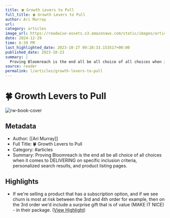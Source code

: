 ```yaml
---
title: 🍀 Growth Levers to Pull
full_title: 🍀 Growth Levers to Pull
author: Ari Murray
url: 
category: articles
image_url: https://readwise-assets.s3.amazonaws.com/static/images/article4.6bc1851654a0.png
date: 2024-12-29
time: 6:39 PM
last_highlighted_date: 2023-10-27 09:28:33.153517+00:00
published_date: 2023-10-23
summary: |
  Proving Bloomreach is the end all be all choice of all choices when it comes to DELIVERING on specific inclusion criteria, personalized search results, and product listing pages.
source: reader
permalink: l/articles/growth-levers-to-pull
---
```

# 🍀 Growth Levers to Pull

![rw-book-cover](https://readwise-assets.s3.amazonaws.com/static/images/article4.6bc1851654a0.png)

## Metadata
- Author: [[Ari Murray]]
- Full Title: 🍀 Growth Levers to Pull
- Category: #articles
- Summary: Proving Bloomreach is the end all be all choice of all choices when it comes to DELIVERING on specific inclusion criteria, personalized search results, and product listing pages.

## Highlights
- If we're selling a product that has a subscription option, and if we see churn is most at risk between the 3rd and 4th order for example, then on the 3rd order we'd include a surprise gift that is of value (MAKE IT NICE) - in their package. ([View Highlight](https://read.readwise.io/read/01hdr7dfz8s88wzcfgf5ffzwb6))


